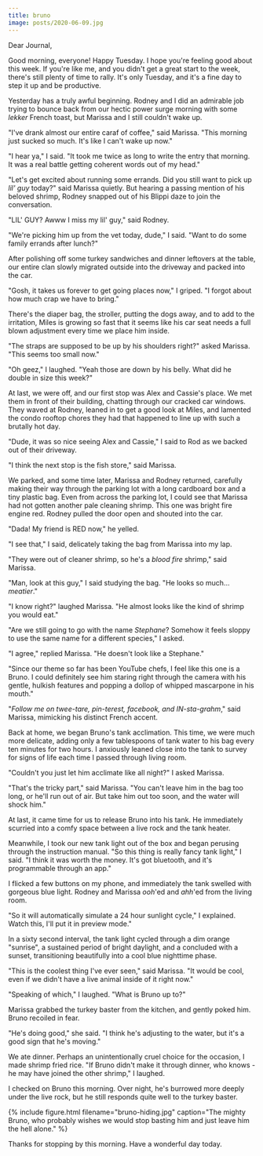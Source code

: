 ```yaml
---
title: bruno
image: posts/2020-06-09.jpg
---
```


Dear Journal,

Good morning, everyone!  Happy Tuesday.  I hope you're feeling good
about this week.  If you're like me, and you didn't get a great start
to the week, there's still plenty of time to rally.  It's only
Tuesday, and it's a fine day to step it up and be productive.

Yesterday has a truly awful beginning.  Rodney and I did an admirable
job trying to bounce back from our hectic power surge morning with
some _lekker_ French toast, but Marissa and I still couldn't wake up.

"I've drank almost our entire caraf of coffee," said Marissa.  "This
morning just sucked so much.  It's like I can't wake up now."

"I hear ya," I said.  "It took me twice as long to write the entry
that morning.  It was a real battle getting coherent words out of my
head."

"Let's get excited about running some errands.  Did you still want to
pick up _lil' guy_ today?" said Marissa quietly.  But hearing a
passing mention of his beloved shrimp, Rodney snapped out of his
Blippi daze to join the conversation.

"LIL' GUY?  Awww I miss my lil' guy," said Rodney.

"We're picking him up from the vet today, dude," I said.  "Want to do
some family errands after lunch?"

After polishing off some turkey sandwiches and dinner leftovers at the
table, our entire clan slowly migrated outside into the driveway and
packed into the car.

"Gosh, it takes us forever to get going places now," I griped.  "I
forgot about how much crap we have to bring."

There's the diaper bag, the stroller, putting the dogs away, and to
add to the irritation, Miles is growing so fast that it seems like his
car seat needs a full blown adjustment every time we place him inside.

"The straps are supposed to be up by his shoulders right?" asked
Marissa.  "This seems too small now."

"Oh geez," I laughed.  "Yeah those are down by his belly.  What did he
double in size this week?"

At last, we were off, and our first stop was Alex and Cassie's place.
We met them in front of their building, chatting through our cracked
car windows.  They waved at Rodney, leaned in to get a good look at
Miles, and lamented the condo rooftop chores they had that happened to
line up with such a brutally hot day.

"Dude, it was so nice seeing Alex and Cassie," I said to Rod as we
backed out of their driveway.

"I think the next stop is the fish store," said Marissa.

We parked, and some time later, Marissa and Rodney returned, carefully
making their way through the parking lot with a long cardboard box and
a tiny plastic bag.  Even from across the parking lot, I could see
that Marissa had not gotten another pale cleaning shrimp.  This one
was bright fire engine red.  Rodney pulled the door open and shouted
into the car.

"Dada!  My friend is RED now," he yelled.

"I see that," I said, delicately taking the bag from Marissa into my
lap.

"They were out of cleaner shrimp, so he's a _blood fire_ shrimp," said
Marissa.

"Man, look at this guy," I said studying the bag.  "He looks so
much... _meatier_."

"I know right?" laughed Marissa.  "He almost looks like the kind of
shrimp you would eat."

"Are we still going to go with the name _Stephane_?  Somehow it feels
sloppy to use the same name for a different species," I asked.

"I agree," replied Marissa.  "He doesn't look like a Stephane."

"Since our theme so far has been YouTube chefs, I feel like this one
is a Bruno.  I could definitely see him staring right through the
camera with his gentle, hulkish features and popping a dollop of
whipped mascarpone in his mouth."

"_Follow me on twee-tare, pin-terest, facebook, and IN-sta-grahm_,"
said Marissa, mimicking his distinct French accent.

Back at home, we began Bruno's tank acclimation.  This time, we were
much more delicate, adding only a few tablespoons of tank water to his
bag every ten minutes for two hours.  I anxiously leaned close into
the tank to survey for signs of life each time I passed through living
room.

"Couldn't you just let him acclimate like all night?" I asked Marissa.

"That's the tricky part," said Marissa.  "You can't leave him in the
bag too long, or he'll run out of air.  But take him out too soon, and
the water will shock him."

At last, it came time for us to release Bruno into his tank.  He
immediately scurried into a comfy space between a live rock and the
tank heater.

Meanwhile, I took our new tank light out of the box and began perusing
through the instruction manual.  "So this thing is really fancy tank
light," I said.  "I think it was worth the money.  It's got bluetooth,
and it's programmable through an app."

I flicked a few buttons on my phone, and immediately the tank swelled
with gorgeous blue light.  Rodney and Marissa _ooh_'ed and _ahh_'ed
from the living room.

"So it will automatically simulate a 24 hour sunlight cycle," I
explained.  Watch this, I'll put it in preview mode."

In a sixty second interval, the tank light cycled through a dim orange
"sunrise", a sustained period of bright daylight, and a concluded with
a sunset, transitioning beautifully into a cool blue nighttime phase.

"This is the coolest thing I've ever seen," said Marissa.  "It would
be cool, even if we didn't have a live animal inside of it right now."

"Speaking of which," I laughed.  "What is Bruno up to?"

Marissa grabbed the turkey baster from the kitchen, and gently poked
him.  Bruno recoiled in fear.

"He's doing good," she said.  "I think he's adjusting to the water,
but it's a good sign that he's moving."

We ate dinner.  Perhaps an unintentionally cruel choice for the
occasion, I made shrimp fried rice.  "If Bruno didn't make it through
dinner, who knows - he may have joined the other shrimp," I laughed.

I checked on Bruno this morning.  Over night, he's burrowed more
deeply under the live rock, but he still responds quite well to the
turkey baster.

{% include figure.html filename="bruno-hiding.jpg"
caption="The mighty Bruno, who probably wishes we would stop basting him and
just leave him the hell alone." %}

Thanks for stopping by this morning.  Have a wonderful day today.

[Bruno]: https://youtu.be/QqBWwqEZufw
